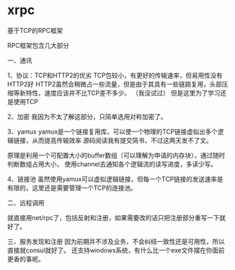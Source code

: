 # xrpc
基于TCP的RPC框架

RPC框架包含几大部分

一、通讯

1、协议：TCP和HTTP2的优劣
TCP包较小，有更好的传输速率，但易用性没有HTTP2好
HTTP2虽然会稍微占一些流量，但是由于其具有一些链路复用，头部压缩等新特性，速度应该并不比TCP差不多少。
（我没试过）
但是这里为了学习还是使用TCP

2、加密
我因为不太了解这部分，只简单选用对称加密了。

3、yamux
yamux是一个链接复用库，可以使一个物理的TCP链接虚拟出多个逻辑链接，从而提高传输效率
源码阅读我有提交简书，不过这两天发不了文。

原理是利用一个可配置大小的buffer数组（可以理解为申请的内存块），通过随时判断数组占用大小，
使用channel去通知各个逻辑流的读写进度，多读少写。

4、链接池
虽然使用yamux可以虚拟逻辑链接，但每一个TCP链接的发送速率是有限的，这里还是需要管理一个TCP的连接池。


二、远程调用

就直接用net/rpc了，包括反射和注册，如果需要改的话只把注册部分重写一下就好了。

三、服务发现和注册
因为前期并不涉及业务，不会纠结一致性还是可用性，所以直接就consul就好了。
还支持windows系统，有什么比一个exe文件摆在你面前更香的事呢。